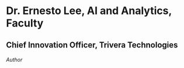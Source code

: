 # Dr. Ernesto Lee, AI and Analytics, Faculty
## Chief Innovation Officer, Trivera Technologies
###### Author
